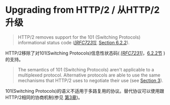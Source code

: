 # Upgrading from HTTP/2 / 从HTTP/2升级
> HTTP/2 removes support for the 101 (Switching Protocols) informational status code ([*[RFC7231]*](http://httpwg.org/specs/rfc7540.html#RFC7231), [Section 6.2.2](http://httpwg.org/specs/rfc7231.html#status.101)).

HTTP/2移除了对101(Switching Protocols)信息性状态码( [*[RFC7231]*](http://httpwg.org/specs/rfc7540.html#RFC7231)，[6.2.2节](http://httpwg.org/specs/rfc7231.html#status.101) )的支持。


> The semantics of 101 (Switching Protocols) aren't applicable to a multiplexed protocol. Alternative protocols are able to use the same mechanisms that HTTP/2 uses to negotiate their use (see [Section 3](http://httpwg.org/specs/rfc7540.html#starting)).

101(Switching Protocols)的语义不适用于多路复用的协议。替代协议可以使用跟HTTP/2相同的协商机制(参见 [第3章](http://httpwg.org/specs/rfc7540.html#starting))。